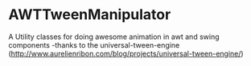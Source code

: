 # AWTTweenManipulator
A Utility classes for doing awesome animation in awt and swing components -thanks to the universal-tween-engine (http://www.aurelienribon.com/blog/projects/universal-tween-engine/)

